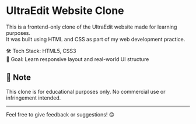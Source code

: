 # UltraEdit Website Clone

This is a frontend-only clone of the UltraEdit website made for learning purposes.  
It was built using HTML and CSS as part of my web development practice.

🛠️ Tech Stack: HTML5, CSS3  
🎯 Goal: Learn responsive layout and real-world UI structure

## 📌 Note
This clone is for educational purposes only. No commercial use or infringement intended.

---

Feel free to give feedback or suggestions! 😊
